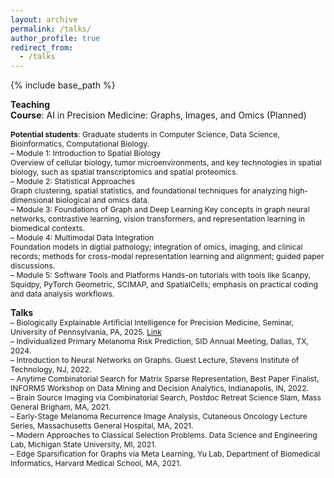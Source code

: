 ```yaml
---
layout: archive
permalink: /talks/
author_profile: true
redirect_from:
  - /talks
---
```


{% include base_path %}

**Teaching**             
**Course**: AI in Precision Medicine: Graphs, Images, and Omics (Planned)     
<span style="font-size:0.87em;">    
**Potential students**: Graduate students in Computer Science, Data Science, Bioinformatics, Computational Biology.    
– Module 1: Introduction to Spatial Biology       
Overview of cellular biology, tumor microenvironments, and key technologies in spatial biology, such as spatial transcriptomics and spatial proteomics.               
– Module 2: Statistical Approaches       
Graph clustering, spatial statistics, and foundational techniques for analyzing high-dimensional biological and omics data.      
– Module 3: Foundations of Graph and Deep Learning
Key concepts in graph neural networks, contrastive learning, vision transformers, and representation learning in biomedical contexts.        
– Module 4: Multimodal Data Integration      
Foundation models in digtial pathology; integration of omics, imaging, and clinical records; methods for cross-modal representation learning and alignment; guided paper discussions.        
– Module 5: Software Tools and Platforms 
Hands-on tutorials with tools like Scanpy, Squidpy, PyTorch Geometric, SCIMAP, and SpatialCells; emphasis on practical coding and data analysis workflows.
</span>

**Talks**    
<span style="font-size:0.87em;">
– Biologically Explainable Artificial Intelligence for Precision Medicine, Seminar, University of Pennsylvania, PA, 2025. 
[Link](https://events.med.upenn.edu/dbei/event/783950-dbei-special-seminar-division-of-informatics)         
– Individualized Primary Melanoma Risk Prediction, SID Annual Meeting, Dallas, TX, 2024.     
– Introduction to Neural Networks on Graphs. Guest Lecture, Stevens Institute of Technology, NJ, 2022.       
– Anytime Combinatorial Search for Matrix Sparse Representation, Best Paper Finalist, INFORMS Workshop on Data Mining and Decision Analytics, Indianapolis, IN, 2022.     
– Brain Source Imaging via Combinatorial Search, Postdoc Retreat Science Slam, Mass General Brigham, MA, 2021.     
– Early-Stage Melanoma Recurrence Image Analysis, Cutaneous Oncology Lecture Series, Massachusetts General Hospital, MA, 2021.     
– Modern Approaches to Classical Selection Problems. Data Science and Engineering Lab, Michigan State University, MI, 2021.     
– Edge Sparsification for Graphs via Meta Learning, Yu Lab, Department of Biomedical Informatics, Harvard Medical School, MA, 2021. 
</span>

